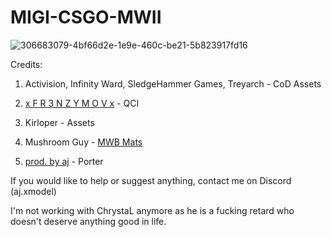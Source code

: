 # MIGI-CSGO-MWII

![306683079-4bf66d2e-1e9e-460c-be21-5b823917fd16](https://github.com/prodbyaj1/MIGI-CSGO-MWIII/assets/164549528/9033b507-f971-42ce-b32f-c49532dcb837)

Credits:

1. Activision, Infinity Ward, SledgeHammer Games, Treyarch - CoD Assets

2. [x F R 3 N Z Y M O V x](https://www.youtube.com/@fr3nzymov1337) - QCI

3. Kirloper - Assets

4. Mushroom Guy - [MWB Mats](https://github.com/mushroom-guy/mwb-materials)

5. [prod. by aj](https://www.youtube.com/channel/UC-deeJ3O7WW7mKPAWVjxlyw) - Porter




If you would like to help or suggest anything, contact me on Discord (aj.xmodel)





I'm not working with ChrystaL anymore as he is a fucking retard who doesn't deserve anything good in life.
